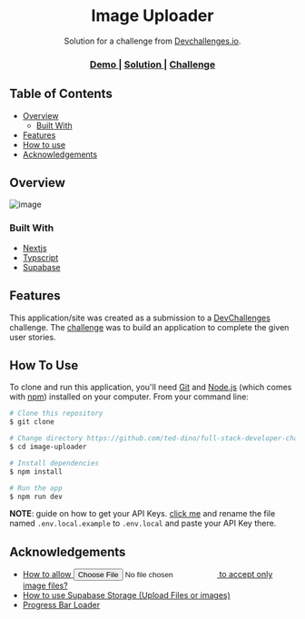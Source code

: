 <h1 align="center">Image Uploader</h1>

<div align="center">
   Solution for a challenge from  <a href="http://devchallenges.io" target="_blank">Devchallenges.io</a>.
</div>

<div align="center">
  <h3>
    <a href="https://full-stack-developer-challenges.vercel.app/">
      Demo
    </a>
    <span> | </span>
    <a href="https://devchallenges.io/solutions/HRpLS6HjYaFPqCvUY4HM">
      Solution
    </a>
    <span> | </span>
    <a href="https://devchallenges.io/challenges/O2iGT9yBd6xZBrOcVirx">
      Challenge
    </a>
  </h3>
</div>

## Table of Contents

- [Overview](#overview)
  - [Built With](#built-with)
- [Features](#features)
- [How to use](#how-to-use)
- [Acknowledgements](#acknowledgements)

## Overview

![image](https://user-images.githubusercontent.com/84649871/183239720-3facfed7-3e79-40ad-9662-a36d9c29c6f5.png)

### Built With

- [Nextjs](https://nextjs.org/)
- [Typscript](https://www.typescriptlang.org/)
- [Supabase](https://supabase.com/)

## Features

This application/site was created as a submission to a [DevChallenges](https://devchallenges.io/challenges) challenge. The [challenge](https://devchallenges.io/challenges/O2iGT9yBd6xZBrOcVirx) was to build an application to complete the given user stories.

## How To Use

To clone and run this application, you'll need [Git](https://git-scm.com) and [Node.js](https://nodejs.org/en/download/) (which comes with [npm](http://npmjs.com)) installed on your computer. From your command line:

```bash
# Clone this repository
$ git clone 

# Change directory https://github.com/ted-dino/full-stack-developer-challenges.git
$ cd image-uploader

# Install dependencies
$ npm install

# Run the app
$ npm run dev
```
<strong>NOTE</strong>: guide on how to get your API Keys. [click me](https://supabase.com/docs/guides/with-nextjs#get-the-api-keys) and rename the file named `.env.local.example` to `.env.local` and paste your API Key there.


## Acknowledgements

- [How to allow <input type="file"> to accept only image files?](https://stackoverflow.com/questions/3828554/how-to-allow-input-type-file-to-accept-only-image-files#:~:text=11-,using,-type%3D%22file%22%20and)
- [How to use Supabase Storage (Upload Files or images)](https://youtu.be/yLdOpLk7bsI)
- [Progress Bar Loader](https://codepen.io/headquarter8302/pen/PoORrmY)
